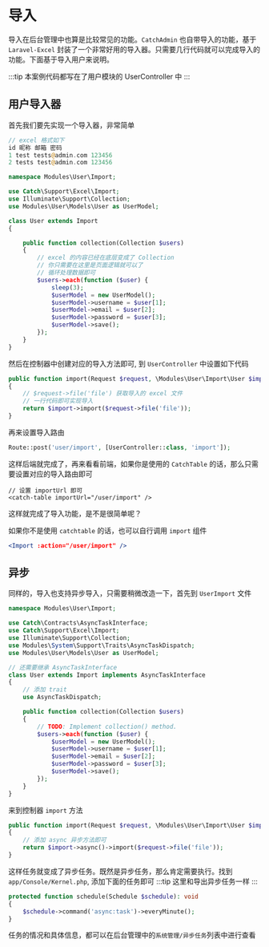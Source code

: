 # 导入

导入在后台管理中也算是比较常见的功能。`CatchAdmin` 也自带导入的功能，基于 `Laravel-Excel` 封装了一个非常好用的导入器。只需要几行代码就可以完成导入的功能。下面基于导入用户来说明。

:::tip
本案例代码都写在了用户模块的 UserController 中
:::

## 用户导入器

首先我们要先实现一个导入器，非常简单

```php
// excel 格式如下
id 昵称 邮箱 密码
1 test tests@admin.com 123456
2 tests test@admin.com 123456
```

```php
namespace Modules\User\Import;

use Catch\Support\Excel\Import;
use Illuminate\Support\Collection;
use Modules\User\Models\User as UserModel;

class User extends Import
{

    public function collection(Collection $users)
    {
        // excel 的内容已经在底层变成了 Collection
        // 你只需要在这里是页面逻辑就可以了
        // 循环处理数据即可
        $users->each(function ($user) {
            sleep(3);
            $userModel = new UserModel();
            $userModel->username = $user[1];
            $userModel->email = $user[2];
            $userModel->password = $user[3];
            $userModel->save();
        });
    }
}
```

然后在控制器中创建对应的导入方法即可, 到 `UserController` 中设置如下代码

```php
public function import(Request $request, \Modules\User\Import\User $import)
{
    // $request->file('file') 获取导入的 excel 文件
    // 一行代码即可实现导入
    return $import->import($request->file('file'));
}
```

再来设置导入路由

```php
Route::post('user/import', [UserController::class, 'import']);
```

这样后端就完成了，再来看看前端，如果你是使用的 `CatchTable` 的话，那么只需要设置对应的导入路由即可

```vue
// 设置 importUrl 即可
<catch-table importUrl="/user/import" />
```

这样就完成了导入功能，是不是很简单呢？

如果你不是使用 `catchtable` 的话，也可以自行调用 `import` 组件

```jsx
<Import :action="/user/import" />
```

## 异步

同样的，导入也支持异步导入，只需要稍微改造一下，首先到 `UserImport` 文件

```php
namespace Modules\User\Import;

use Catch\Contracts\AsyncTaskInterface;
use Catch\Support\Excel\Import;
use Illuminate\Support\Collection;
use Modules\System\Support\Traits\AsyncTaskDispatch;
use Modules\User\Models\User as UserModel;

// 还需要继承 AsyncTaskInterface
class User extends Import implements AsyncTaskInterface
{
    // 添加 trait
    use AsyncTaskDispatch;

    public function collection(Collection $users)
    {
        // TODO: Implement collection() method.
        $users->each(function ($user) {
            $userModel = new UserModel();
            $userModel->username = $user[1];
            $userModel->email = $user[2];
            $userModel->password = $user[3];
            $userModel->save();
        });
    }
}
```

来到控制器 `import` 方法

```php
public function import(Request $request, \Modules\User\Import\User $import)
{
    // 添加 async 异步方法即可
    return $import->async()->import($request->file('file'));
}
```

这样任务就变成了异步任务。既然是异步任务，那么肯定需要执行。找到 `app/Console/Kernel.php`, 添加下面的任务即可
:::tip
这里和导出异步任务一样
:::

```php
protected function schedule(Schedule $schedule): void
{
    $schedule->command('async:task')->everyMinute();
}
```

任务的情况和具体信息，都可以在后台管理中的`系统管理/异步任务`列表中进行查看

